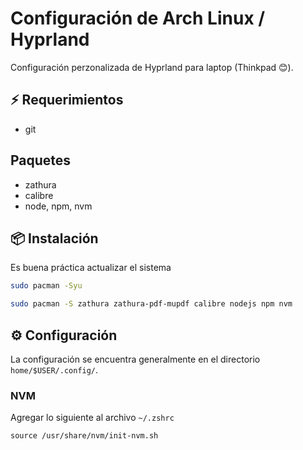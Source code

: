# Configuración de Arch Linux / Hyprland

Configuración perzonalizada de Hyprland para laptop (Thinkpad 😊).

## ⚡️ Requerimientos

- git

## Paquetes

- zathura
- calibre
- node, npm, nvm

## 📦 Instalación

Es buena práctica actualizar el sistema

```bash
sudo pacman -Syu
```

```bash
sudo pacman -S zathura zathura-pdf-mupdf calibre nodejs npm nvm
```

## ⚙️ Configuración

La configuración se encuentra generalmente en el directorio `home/$USER/.config/`.

### NVM

Agregar lo siguiente al archivo `~/.zshrc`

```
source /usr/share/nvm/init-nvm.sh
```
